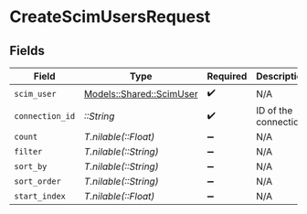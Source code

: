 # CreateScimUsersRequest


## Fields

| Field                                                       | Type                                                        | Required                                                    | Description                                                 |
| ----------------------------------------------------------- | ----------------------------------------------------------- | ----------------------------------------------------------- | ----------------------------------------------------------- |
| `scim_user`                                                 | [Models::Shared::ScimUser](../../models/shared/scimuser.md) | :heavy_check_mark:                                          | N/A                                                         |
| `connection_id`                                             | *::String*                                                  | :heavy_check_mark:                                          | ID of the connection                                        |
| `count`                                                     | *T.nilable(::Float)*                                        | :heavy_minus_sign:                                          | N/A                                                         |
| `filter`                                                    | *T.nilable(::String)*                                       | :heavy_minus_sign:                                          | N/A                                                         |
| `sort_by`                                                   | *T.nilable(::String)*                                       | :heavy_minus_sign:                                          | N/A                                                         |
| `sort_order`                                                | *T.nilable(::String)*                                       | :heavy_minus_sign:                                          | N/A                                                         |
| `start_index`                                               | *T.nilable(::Float)*                                        | :heavy_minus_sign:                                          | N/A                                                         |